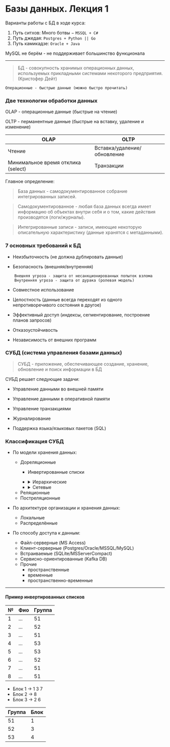 # Базы данных. Лекция 1

Варианты работы с БД в ходе курса:

1. Путь ситхов: Много ботвы $-$ `MSSQL + C#`
2. Путь джедая: `Postgres + Python || Go`
3. Путь камикадзе: `Oracle + Java`

MySQL не берём - не поддерживает большинство функционала

---

> БД - совокупность хранимых операционных данных, используемых прикладными системами некоторого предприятия. (Кристофер Дейт)
```
Операционные - быстрые данные (можно быстро прочитать)
```

### Две технологии обработки данных
OLAP - операционные данные (быстрые на чтение)

OLTP - перманентные данные (быстрые на вставку, удаление и изменение)

|OLAP|OLTP|
|-|-|
|Чтение|Вставка/удаление/обновление|
|Минимальное время отклика (select)| Транзакции |


Главное определение:
> База данных - самодокументированное собрание интегрированных записей.


> Самодокументированное - любая база данных всегда имеет информацию об объектах внутри себя и о том, какие действия производятся (логи/журналы).

> Интегрированные записи - записи, имеющие некоторую описательную характеристику (данные хранятся с метаданными).


### 7 основных требований к БД

* Неизбыточность (не должна дублировать данные)

* Безопасность (внешняя/внутренняя)
```
    Внешняя угроза - защита от несанкционированных попыток взлома
    Внутренняя угроза - защита от дурака (ролевая модель)
```
* Совместное использование

* Целостность (данные всегда переходят из одного непротиворечивого состояния в другое)

* Эффективный доступ (индексы, сегментирование, построение планов запросов)

* Отказоустойчивость

* Независимость от внешних программ


### СУБД (система управления базами данных)

> СУБД - приложение, обеспечивающее создание, хранение, обновление и поиск информации в БД

СУБД решает следующие задачи:
* Управление данными во внешней памяти

* Управление данными в оперативной памяти

* Управление транзакциями

* Журналирование

* Поддержка языка/языковых пакетов (SQL)


### Классификация СУБД


- По модели хранения данных:
    - Дореляционные
        - Инвертированные списки

        - <details><summary>Иерархические</summary>

            - основа объектно ориентированных баз данных
          </details>

        - <details><summary>Сетевые</summary>

            - в отличие от иерархической могут быть циклы

            - лежит в основе ряда постреляционных БД
          </details>
    - Реляционные
    - Постреляционные

- По архитектуре организации и хранения данных:
    - Локальные
    - Распределённые

- По способу доступа к данным:
    - Файл-серверные (MS Access)
    - Клиент-серверные (Postgres/Oracle/MSSQL/MySQL)
    - Встраиваемые (SQLite/MSServerCompact)
    - Сервисно-ориентированные (Kafka DB)
    - Прочие
        - пространственные
        - временные
        - пространственно-временные
---
#### Пример инвертированных списков

|№|Фио|Группа|
|-|-|-|
|1|...|51|
|2|...|52|
|3|...|51|
|4|...|53|
|5|...|53|
|6|...|52|
|7|...|51|
|8|...|51|

* Блок 1 -> 1 3 7
* Блок 2 -> 8
* Блок 3 -> 2 6

|Группа|Блок|
|-|-|
|51|1|
|52|3|
|53|4|